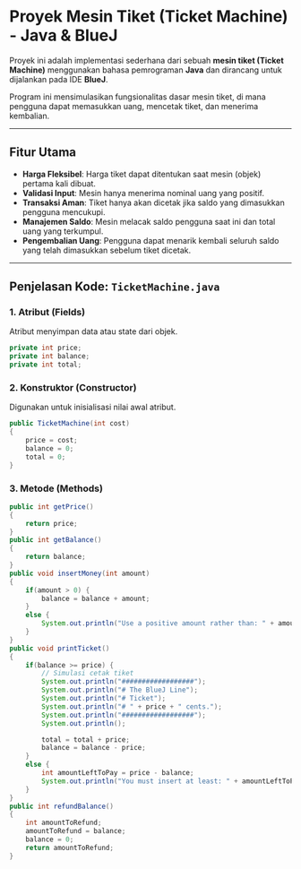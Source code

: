 # Proyek Mesin Tiket (Ticket Machine) - Java & BlueJ

Proyek ini adalah implementasi sederhana dari sebuah **mesin tiket (Ticket Machine)** menggunakan bahasa pemrograman **Java** dan dirancang untuk dijalankan pada IDE **BlueJ**.

Program ini mensimulasikan fungsionalitas dasar mesin tiket, di mana pengguna dapat memasukkan uang, mencetak tiket, dan menerima kembalian.

---

## Fitur Utama

- **Harga Fleksibel**: Harga tiket dapat ditentukan saat mesin (objek) pertama kali dibuat.
- **Validasi Input**: Mesin hanya menerima nominal uang yang positif.
- **Transaksi Aman**: Tiket hanya akan dicetak jika saldo yang dimasukkan pengguna mencukupi.
- **Manajemen Saldo**: Mesin melacak saldo pengguna saat ini dan total uang yang terkumpul.
- **Pengembalian Uang**: Pengguna dapat menarik kembali seluruh saldo yang telah dimasukkan sebelum tiket dicetak.

---

## Penjelasan Kode: `TicketMachine.java`

### 1. Atribut (Fields)

Atribut menyimpan data atau state dari objek.

```java
private int price;
private int balance;
private int total;
```

### 2. Konstruktor (Constructor)

Digunakan untuk inisialisasi nilai awal atribut.

```java
public TicketMachine(int cost)
{
    price = cost;
    balance = 0;
    total = 0;
}
```

### 3. Metode (Methods)

```java
public int getPrice()
{
    return price;
}
public int getBalance()
{
    return balance;
}
public void insertMoney(int amount)
{
    if(amount > 0) {
        balance = balance + amount;
    }
    else {
        System.out.println("Use a positive amount rather than: " + amount);
    }
}
public void printTicket()
{
    if(balance >= price) {
        // Simulasi cetak tiket
        System.out.println("##################");
        System.out.println("# The BlueJ Line");
        System.out.println("# Ticket");
        System.out.println("# " + price + " cents.");
        System.out.println("##################");
        System.out.println();

        total = total + price;
        balance = balance - price;
    }
    else {
        int amountLeftToPay = price - balance;
        System.out.println("You must insert at least: " + amountLeftToPay + " more cents.");
    }
}
public int refundBalance()
{
    int amountToRefund;
    amountToRefund = balance;
    balance = 0;
    return amountToRefund;
}
```
